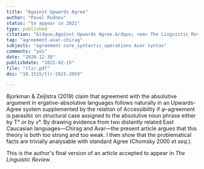 ```yaml
---
title: "Against Upwards Agree"
author: "Pavel Rudnev"
status: "to appear in 2021"
type: published
citation: "&ldquo;Against Upwards Agree.&rdquo; <em> The Linguistic Review</em> Ahead of Print."
tag: "agreement-avar-chirag"
subjects: "agreement core_syntactic_operations Avar syntax"
comments: "yes"
date: "2020-12-30"
publishdate: "2021-02-15"
file: "tlir.pdf"
doi: "10.1515/tlr-2021-2059"

---
```



Bjorkman & Zeijlstra (2019) claim that agreement with the absolutive argument in ergative-absolutive languages follows naturally in an Upwards-Agree system supplemented by the relation of Accessibility  if *φ*-agreement is parasitic on structural case assigned to the absolutive noun phrase either by T° or by v°. By drawing evidence from two distantly related East Caucasian languages—Chirag and Avar—the present article argues that this theory is both too strong and too weak. I then show that the problematical facts are trivially analysable with standard Agree (Chomsky 2000 *et seq.*).

This is the author's final version of an article accepted to appear in *The Linguistic Review*.
